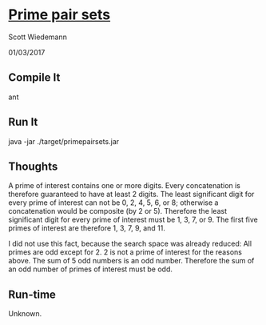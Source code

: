 # [Prime pair sets](http://projecteuler.net/problem=60)
Scott Wiedemann

01/03/2017

## Compile It
ant

## Run It
java -jar ./target/primepairsets.jar

## Thoughts
A prime of interest contains one or more digits.  Every concatenation is therefore guaranteed to have at least 2 digits.  The least significant digit for every prime of interest can not be 0, 2, 4, 5, 6, or 8; otherwise a concatenation would be composite (by 2 or 5).  Therefore the least significant digit for every prime of interest must be 1, 3, 7, or 9.  The first five primes of interest are therefore 1, 3, 7, 9, and 11.

I did not use this fact, because the search space was already reduced:
All primes are odd except for 2.  2 is not a prime of interest for the reasons above.  The sum of 5 odd numbers is an odd number.  Therefore the sum of an odd number of primes of interest must be odd.

## Run-time
Unknown.
